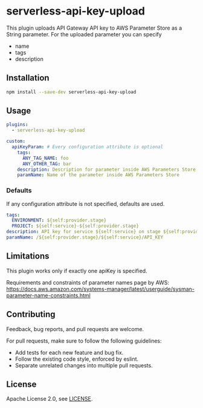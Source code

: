 # serverless-api-key-upload

This plugin uploads API Gateway API key to AWS Parameter Store as a String parameter. 
For the uploaded parameter you can specify
- name
- tags
- description

## Installation
```bash
npm install --save-dev serverless-api-key-upload
```

## Usage
```yaml
plugins:
  - serverless-api-key-upload

custom:
  apiKeyParam: # Every configuration attribute is optional
    tags:
      ANY_TAG_NAME: foo
      ANY_OTHER_TAG: bar
    description: Description for parameter inside AWS Parameters Store
    paramName: Name of the parameter inside AWS Parameters Store
```

### Defaults
If any configuration attribute is not specified, defaults are used.

```yaml
tags:
  ENVIRONMENT: ${self:provider.stage}
  PROJECT: ${self:service}-${self:provider.stage}
description: API key for service ${self:service} on stage ${self:provider.stage}
paramName: /${self:provider.stage}/${self:service}/API_KEY
```

## Limitations
This plugin works only if exactly one apiKey is specified.

Requirements and constraints of parameter names page by AWS: https://docs.aws.amazon.com/systems-manager/latest/userguide/sysman-parameter-name-constraints.html

## Contributing
Feedback, bug reports, and pull requests are welcome.

For pull requests, make sure to follow the following guidelines:
* Add tests for each new feature and bug fix.
* Follow the existing code style, enforced by eslint.
* Separate unrelated changes into multiple pull requests.

## License
Apache License 2.0, see [LICENSE](LICENSE.md).

